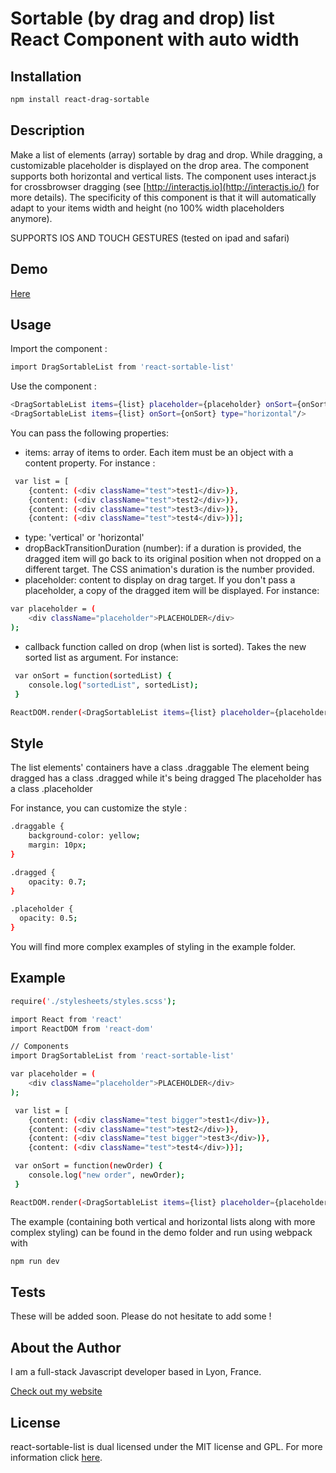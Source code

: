 Sortable (by drag and drop) list React Component with auto width
===

## Installation

```bash
npm install react-drag-sortable
```

## Description

Make a list of elements (array) sortable by drag and drop. While dragging, a customizable placeholder is displayed on the drop area.
The component supports both horizontal and vertical lists. The component uses interact.js for crossbrowser dragging (see [http://interactjs.io](http://interactjs.io/) for more details).
The specificity of this component is that it will automatically adapt to your items width and height (no 100% width placeholders anymore).

SUPPORTS IOS AND TOUCH GESTURES (tested on ipad and safari)

## Demo

[Here](http://experiments.thomschell.com/react-drag-sortable/demo/dist)

## Usage

Import the component :

```bash
import DragSortableList from 'react-sortable-list'
```

Use the component :
```bash
<DragSortableList items={list} placeholder={placeholder} onSort={onSort} dropBackTransitionDuration={0.3} type="vertical"/>
<DragSortableList items={list} onSort={onSort} type="horizontal"/>
```

You can pass the following properties:
- items: array of items to order. Each item must be an object with a content property. For instance :
```bash
 var list = [
    {content: (<div className="test">test1</div>)},
    {content: (<div className="test">test2</div>)},
    {content: (<div className="test">test3</div>)},
    {content: (<div className="test">test4</div>)}];
```
- type: 'vertical' or 'horizontal'
- dropBackTransitionDuration (number): if a duration is provided, the dragged item will go back to its original position when not dropped on a different target. The CSS animation's duration is the number provided.
- placeholder: content to display on drag target. If you don't pass a placeholder, a copy of the dragged item will be displayed. For instance:
```bash
var placeholder = (
    <div className="placeholder">PLACEHOLDER</div>
);
```
- callback function called on drop (when list is sorted). Takes the new sorted list as argument. For instance:
```bash
 var onSort = function(sortedList) {
    console.log("sortedList", sortedList);
 }
```
```bash
ReactDOM.render(<DragSortableList items={list} placeholder={placeholder} onSort={onSort} type="vertical"/>, document.getElementById('main'));
```

## Style

The list elements' containers have a class .draggable
The element being dragged has a class .dragged while it's being dragged
The placeholder has a class .placeholder

For instance, you can customize the style :

```bash
.draggable {
    background-color: yellow;
    margin: 10px;
}

.dragged {
    opacity: 0.7;
}

.placeholder {
  opacity: 0.5;
}
```

You will find more complex examples of styling in the example folder.

## Example

```bash
require('./stylesheets/styles.scss');

import React from 'react'
import ReactDOM from 'react-dom'

// Components
import DragSortableList from 'react-sortable-list'

var placeholder = (
    <div className="placeholder">PLACEHOLDER</div>
);

 var list = [
    {content: (<div className="test bigger">test1</div>)},
    {content: (<div className="test">test2</div>)},
    {content: (<div className="test bigger">test3</div>)},
    {content: (<div className="test">test4</div>)}];

 var onSort = function(newOrder) {
    console.log("new order", newOrder);
 }

ReactDOM.render(<DragSortableList items={list} placeholder={placeholder} onSort={onSort} type="vertical"/>, document.getElementById('main'));
```

The example (containing both vertical and horizontal lists along with more complex styling) can be found in the demo folder and run using webpack with
```bash
npm run dev
```

## Tests

These will be added soon. Please do not hesitate to add some !

## About the Author

I am a full-stack Javascript developer based in Lyon, France.

[Check out my website](http://www.thomschell.com)

## License

react-sortable-list is dual licensed under the MIT license and GPL.
For more information click [here](https://opensource.org/licenses/MIT).
